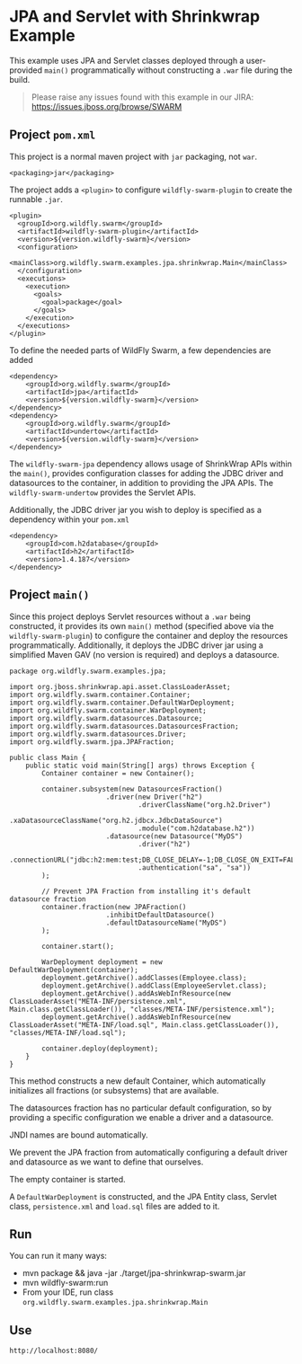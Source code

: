 # JPA and Servlet with Shrinkwrap Example

This example uses JPA and Servlet classes deployed through a user-provided
`main()` programmatically without constructing a `.war` file during the build.

> Please raise any issues found with this example in our JIRA:
> https://issues.jboss.org/browse/SWARM

## Project `pom.xml`

This project is a normal maven project with `jar` packaging, not `war`.

    <packaging>jar</packaging>

The project adds a `<plugin>` to configure `wildfly-swarm-plugin` to
create the runnable `.jar`.

    <plugin>
      <groupId>org.wildfly.swarm</groupId>
      <artifactId>wildfly-swarm-plugin</artifactId>
      <version>${version.wildfly-swarm}</version>
      <configuration>
        <mainClass>org.wildfly.swarm.examples.jpa.shrinkwrap.Main</mainClass>
      </configuration>
      <executions>
        <execution>
          <goals>
            <goal>package</goal>
          </goals>
        </execution>
      </executions>
    </plugin>

To define the needed parts of WildFly Swarm, a few dependencies are added

    <dependency>
        <groupId>org.wildfly.swarm</groupId>
        <artifactId>jpa</artifactId>
        <version>${version.wildfly-swarm}</version>
    </dependency>
    <dependency>
        <groupId>org.wildfly.swarm</groupId>
        <artifactId>undertow</artifactId>
        <version>${version.wildfly-swarm}</version>
    </dependency>

The `wildfly-swarm-jpa` dependency allows usage of ShrinkWrap APIs within the `main()`,
provides configuration classes for adding the JDBC driver and datasources to the container,
in addition to providing the JPA APIs.  The `wildfly-swarm-undertow` provides the Servlet
APIs.

Additionally, the JDBC driver jar you wish to deploy is specified as a dependency
within your `pom.xml`

    <dependency>
        <groupId>com.h2database</groupId>
        <artifactId>h2</artifactId>
        <version>1.4.187</version>
    </dependency>

## Project `main()`

Since this project deploys Servlet resources without a `.war` being constructed, it
provides its own `main()` method (specified above via the `wildfly-swarm-plugin`) to
configure the container and deploy the resources programmatically. Additionally,
it deploys the JDBC driver jar using a simplified Maven GAV (no version is required)
and deploys a datasource.

    package org.wildfly.swarm.examples.jpa;
    
    import org.jboss.shrinkwrap.api.asset.ClassLoaderAsset;
    import org.wildfly.swarm.container.Container;
    import org.wildfly.swarm.container.DefaultWarDeployment;
    import org.wildfly.swarm.container.WarDeployment;
    import org.wildfly.swarm.datasources.Datasource;
    import org.wildfly.swarm.datasources.DatasourcesFraction;
    import org.wildfly.swarm.datasources.Driver;
    import org.wildfly.swarm.jpa.JPAFraction;
    
    public class Main {
        public static void main(String[] args) throws Exception {
            Container container = new Container();
    
            container.subsystem(new DatasourcesFraction()
                            .driver(new Driver("h2")
                                    .driverClassName("org.h2.Driver")
                                    .xaDatasourceClassName("org.h2.jdbcx.JdbcDataSource")
                                    .module("com.h2database.h2"))
                            .datasource(new Datasource("MyDS")
                                    .driver("h2")
                                    .connectionURL("jdbc:h2:mem:test;DB_CLOSE_DELAY=-1;DB_CLOSE_ON_EXIT=FALSE")
                                    .authentication("sa", "sa"))
            );
    
            // Prevent JPA Fraction from installing it's default datasource fraction
            container.fraction(new JPAFraction()
                            .inhibitDefaultDatasource()
                            .defaultDatasourceName("MyDS")
            );
    
            container.start();
    
            WarDeployment deployment = new DefaultWarDeployment(container);
            deployment.getArchive().addClasses(Employee.class);
            deployment.getArchive().addClass(EmployeeServlet.class);
            deployment.getArchive().addAsWebInfResource(new ClassLoaderAsset("META-INF/persistence.xml", Main.class.getClassLoader()), "classes/META-INF/persistence.xml");
            deployment.getArchive().addAsWebInfResource(new ClassLoaderAsset("META-INF/load.sql", Main.class.getClassLoader()), "classes/META-INF/load.sql");
    
            container.deploy(deployment);
        }
    }

This method constructs a new default Container, which automatically
initializes all fractions (or subsystems) that are available.

The datasources fraction has no particular default configuration, so by providing a
specific configuration we enable a driver and a datasource.

JNDI names are bound automatically.

We prevent the JPA fraction from automatically configuring a default driver and datasource
as we want to define that ourselves.

The empty container is started.

A `DefaultWarDeployment` is constructed, and the JPA Entity class, Servlet class,
`persistence.xml` and `load.sql` files are added to it.

## Run

You can run it many ways:

* mvn package && java -jar ./target/jpa-shrinkwrap-swarm.jar
* mvn wildfly-swarm:run
* From your IDE, run class `org.wildfly.swarm.examples.jpa.shrinkwrap.Main`

## Use

    http://localhost:8080/
